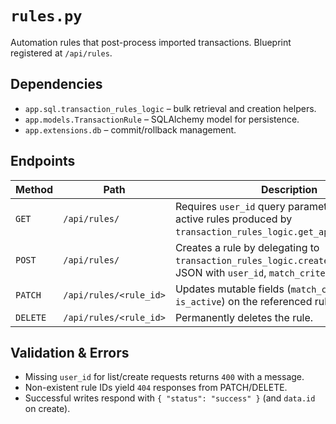 # `rules.py`

Automation rules that post-process imported transactions. Blueprint registered
at `/api/rules`.

## Dependencies

- `app.sql.transaction_rules_logic` – bulk retrieval and creation helpers.
- `app.models.TransactionRule` – SQLAlchemy model for persistence.
- `app.extensions.db` – commit/rollback management.

## Endpoints

| Method   | Path                   | Description                                                                                                                         |
| -------- | ---------------------- | ----------------------------------------------------------------------------------------------------------------------------------- |
| `GET`    | `/api/rules/`          | Requires `user_id` query parameter; returns active rules produced by `transaction_rules_logic.get_applicable_rules`.                |
| `POST`   | `/api/rules/`          | Creates a rule by delegating to `transaction_rules_logic.create_rule`. Expects JSON with `user_id`, `match_criteria`, and `action`. |
| `PATCH`  | `/api/rules/<rule_id>` | Updates mutable fields (`match_criteria`, `action`, `is_active`) on the referenced rule.                                            |
| `DELETE` | `/api/rules/<rule_id>` | Permanently deletes the rule.                                                                                                       |

## Validation & Errors

- Missing `user_id` for list/create requests returns `400` with a message.
- Non-existent rule IDs yield `404` responses from PATCH/DELETE.
- Successful writes respond with `{ "status": "success" }` (and `data.id` on create).
